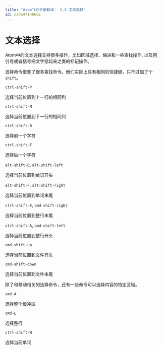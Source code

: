 ```yaml
---
title: "Atom飞行手册翻译： 2.3 文本选择"
id: csdn47149681
---
```


# 文本选择

Atom中的文本选择支持很多操作，比如区域选择、缩进和一些查找操作, 以及用引号或者括号把文字括起来之类的标记操作。

选择命令借鉴了很多查找命令。他们实际上具有相同的快捷键，只不过加了个`shift`。

`ctrl-shift-P`

选择当前位置到上一行的相同列

`ctrl-shift-N`

选择当前位置到下一行的相同列

`ctrl-shift-B`

选择前一个字符

`ctrl-shift-F`

选择后一个字符

`alt-shift-B`, `alt-shift-left`

选择当前位置到单词开头

`alt-shift-F`, `alt-shift-right`

选择当前位置到单词末尾

`ctrl-shift-E`, `cmd-shift-right`

选择当前位置到整行末尾

`ctrl-shift-A`, `cmd-shift-left`

选择当前位置到整行开头

`cmd-shift-up`

选择当前位置到文件开头

`cmd-shift-down`

选择当前位置到文件末尾

除了和移动相关的选择命令，还有一些命令可以选择内容的特定区域。

`cmd-A`

选择整个缓冲区

`cmd-L`

选择整行

`ctrl-shift-W`

选择当前单词